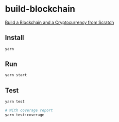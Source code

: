 # build-blockchain

[Build a Blockchain and a Cryptocurrency from Scratch](https://www.udemy.com/build-blockchain/)

## Install

```sh
yarn
```

## Run

```sh
yarn start
```

## Test

```sh
yarn test

# With coverage report
yarn test:coverage
```